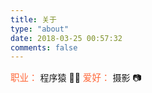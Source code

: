 ```yaml
---
title: 关于
type: "about"
date: 2018-03-25 00:57:32
comments: false
---
```


<div class="text-center">
<span style="color: #ff5722e6;font-size: 104%;text-shadow: none;">职业：</span> 程序猿 👨‍💻‍
<span style="color: #ff5722e6;font-size: 104%;text-shadow: none;">爱好：</span> 摄影 📷
</div>